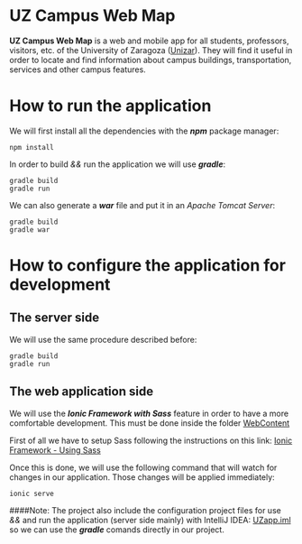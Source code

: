 # UZ Campus Web Map
**UZ Campus Web Map** is a web and mobile app for all students, professors, visitors, etc. of the University of Zaragoza ([Unizar](http://unizar.es/)). They will find it useful in order to locate and find information about campus buildings, transportation, services and other campus features.


# How to run the application

We will first install all the dependencies with the ***npm*** package manager:
```
npm install
```
In order to build *&&* run the application we will use ***gradle***:
```
gradle build
gradle run
```

We can also generate a ***war*** file and put it in an *Apache Tomcat Server*:
```
gradle build
gradle war
```

# How to configure the application for development

## The server side
We will use the same procedure described before:
```
gradle build
gradle run
```

## The web application side
We will use the ***Ionic Framework with Sass*** feature in order to have a more comfortable development. This must be done inside the folder [WebContent](WebContent/)

First of all we have to setup Sass following the instructions on this link: [Ionic Framework - Using Sass](http://ionicframework.com/docs/cli/sass.html)

Once this is done, we will use the following command that will watch for changes in our application. Those changes will be applied immediately:
```
ionic serve
```

####Note:
The project also include the configuration project files for use *&&* and run the application (server side mainly) with IntelliJ IDEA: [UZapp.iml](UZapp.iml) so we can use the ***gradle*** comands directly in our project.
